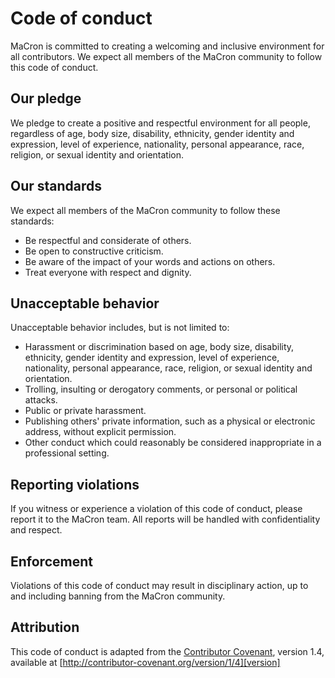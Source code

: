 # Code of conduct

MaCron is committed to creating a welcoming and inclusive environment for all contributors. We expect all members of the MaCron community to follow this code of conduct.

## Our pledge

We pledge to create a positive and respectful environment for all people, regardless of age, body size, disability, ethnicity, gender identity and expression, level of experience, nationality, personal appearance, race, religion, or sexual identity and orientation.

## Our standards

We expect all members of the MaCron community to follow these standards:

- Be respectful and considerate of others.
- Be open to constructive criticism.
- Be aware of the impact of your words and actions on others.
- Treat everyone with respect and dignity.

## Unacceptable behavior

Unacceptable behavior includes, but is not limited to:

- Harassment or discrimination based on age, body size, disability, ethnicity, gender identity and expression, level of experience, nationality, personal appearance, race, religion, or sexual identity and orientation.
- Trolling, insulting or derogatory comments, or personal or political attacks.
- Public or private harassment.
- Publishing others' private information, such as a physical or electronic address, without explicit permission.
- Other conduct which could reasonably be considered inappropriate in a professional setting.

## Reporting violations

If you witness or experience a violation of this code of conduct, please report it to the MaCron team. All reports will be handled with confidentiality and respect.

## Enforcement

Violations of this code of conduct may result in disciplinary action, up to and including banning from the MaCron community.

## Attribution

This code of conduct is adapted from the [Contributor Covenant][homepage], version 1.4, available at [http://contributor-covenant.org/version/1/4][version]

[homepage]: http://contributor-covenant.org
[version]: http://contributor-covenant.org/version/1/4/
